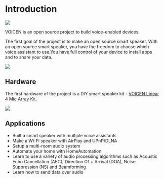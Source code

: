 # Introduction

![](assets/images/voicen.svg)

VOICEN is an open source project to build voice-enabled devices.

The first goal of the project is to make an open source smart speaker. With an open source smart speaker, you have the freedom to choose which voice assistant to use.You have full control of your device to install apps and to share your data.

![](assets/images/speaker.svg)

## Hardware
The first hardware of the project is a DIY smart speaker kit - [VOICEN Linear 4 Mic Array Kit](hardware/#voicen-linear-4-mic-array-kit).

![](assets/images/speaker_front.png)

## Applications
+ Built a smart speaker with multiple voice assistants
+ Make a Wi-Fi speaker with AirPlay and UPnP/DLNA
+ Setup a multi-room audio system
+ Automate your home with HomeAutomation
+ Learn to use a variety of audio processing algorithms such as Acoustic Echo Cancellation (AEC), Direction Of + Arrival (DOA), Noise Suppression (NS) and Beamforming
+ Learn how to send data over audio


